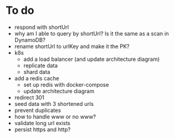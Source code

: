 # To do

- respond with shortUrl
- why am I able to query by shortUrl? Is it the same as a scan in DynamoDB?
- rename shortUrl to urlKey and make it the PK?
- k8s
    - add a load balancer (and update architecture diagram)
    - replicate data
    - shard data
- add a redis cache
  - set up redis with docker-compose
  - update architecture diagram
- redirect 301
- seed data with 3 shortened urls
- prevent duplicates
- how to handle www or no www?
- validate long url exists
- persist https and http?
